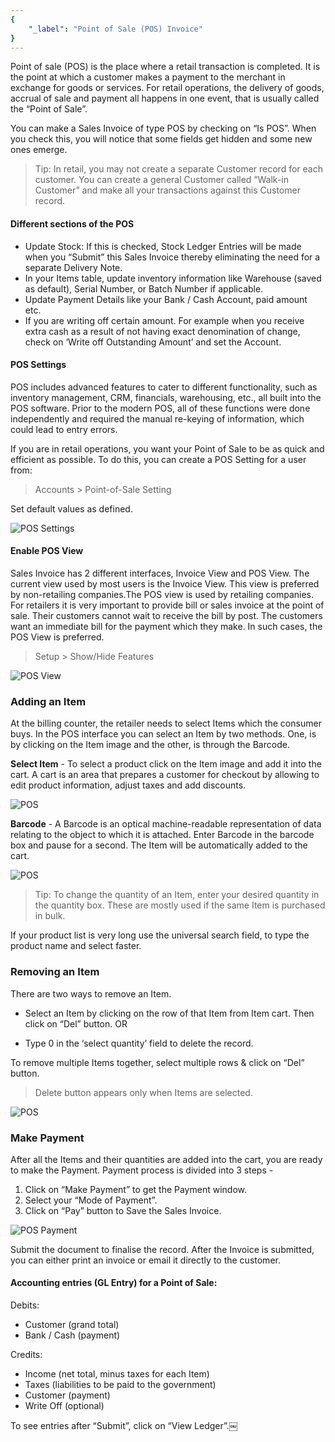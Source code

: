 ```yaml
---
{
	"_label": "Point of Sale (POS) Invoice"
}
---
```

Point of sale (POS) is the place where a retail transaction is completed. It is the point at which a customer makes a payment to the merchant in exchange for goods or services. For retail operations, the delivery of goods, accrual of sale and payment all happens in one event, that is usually called the “Point of Sale”.

You can make a Sales Invoice of type POS by checking on “Is POS”. When you check this, you will notice that some fields get hidden and some new ones emerge.

> Tip: In retail, you may not create a separate Customer record for each customer. You can create a general Customer called “Walk-in Customer” and make all your transactions against this Customer record.

#### Different sections of the POS

- Update Stock: If this is checked, Stock Ledger Entries will be made when you “Submit” this Sales Invoice thereby eliminating the need for a separate Delivery Note. 
- In your Items table, update inventory information like Warehouse  (saved as default), Serial Number, or Batch Number if applicable. 
- Update Payment Details like your Bank / Cash Account, paid amount etc. 
- If you are writing off certain amount. For example when you receive extra cash as a result of not having exact denomination of change, check on ‘Write off Outstanding Amount’ and set the Account.

#### POS Settings

POS includes advanced features to cater to different functionality, such as inventory management, CRM, financials, warehousing, etc., all built into the POS software. Prior to the modern POS, all of these functions were done independently and required the manual re-keying of information, which could lead to entry errors.

If you are in retail operations, you want your Point of Sale to be as quick and efficient as possible. To do this, you can create a POS Setting for a user from:

> Accounts > Point-of-Sale Setting

Set default values as defined.

![POS Settings](img/settings-pos-view.png)

#### Enable POS View

Sales Invoice has 2 different interfaces, Invoice View and POS View. The current view used by most users is the Invoice View. This view is preferred by non-retailing companies.The POS view is used by retailing companies. For retailers it is very important to provide bill or sales invoice at the point of sale. Their customers cannot wait to receive the bill by post. The customers want an immediate bill for the payment which they make. In such cases, the POS View is preferred.

 > Setup  > Show/Hide Features

![POS View](img/enable-pos-view.png)

### Adding an Item

At the billing counter, the retailer needs to select Items which the consumer buys. In the POS interface you can select an Item by two methods. One, is by clicking on the Item image and the other, is through the Barcode. 

**Select Item** - To select a  product click on the Item image and add it into the cart. A cart is an area that prepares a customer for checkout by allowing to edit product information, adjust taxes and add discounts.

![POS](img/add-item-image-click.png)

**Barcode** - A Barcode is an optical machine-readable representation of data relating to the object to which it is attached. Enter Barcode in the barcode box and pause for a second. The  Item will be automatically added to the cart.

![POS](img/add-item-barcode.png)

> Tip: To change the quantity of an Item, enter your desired quantity in the quantity box. These are mostly used if the same Item is purchased in bulk.


If your product list is very long use the universal search field, to type the  product name and select faster. 

### Removing an Item

There are two ways to remove an Item.

- Select an Item by clicking on the row of that Item from Item cart. Then click on “Del” button. OR


- Type 0 in  the ‘select quantity’ field to delete the record.

To remove multiple Items together, select multiple rows & click on “Del” button. 

> Delete button appears only when Items are selected.

![POS](img/delete-item.png)

### Make Payment

After all the Items and their quantities are added into the cart, you are ready to make the Payment. Payment process is divided into 3 steps - 

1. Click on “Make Payment” to get the Payment window.
1. Select your “Mode of Payment”.
1. Click on “Pay” button to Save the Sales Invoice.

![POS Payment](img/make-payment.png)

Submit the document to finalise the record. After the Invoice is submitted, you can either print an invoice or email it directly to the customer.

#### Accounting entries (GL Entry) for a Point of Sale:

Debits:

- Customer (grand total)	
- Bank / Cash (payment)

Credits:

- Income (net total, minus taxes for each Item) 
- Taxes (liabilities to be paid to the government)
- Customer (payment)
- Write Off (optional)

To see entries after “Submit”, click on “View Ledger”.￼

